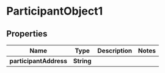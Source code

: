
# ParticipantObject1

## Properties
Name | Type | Description | Notes
------------ | ------------- | ------------- | -------------
**participantAddress** | **String** |  | 



